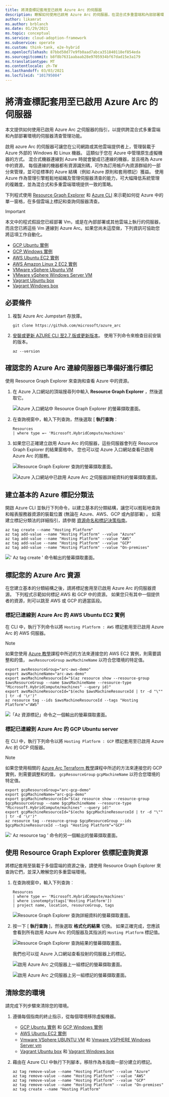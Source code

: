 ```yaml
---
title: 將清查標記套用至已啟用 Azure Arc 的伺服器
description: 瞭解如何使用已啟用 Azure Arc 的伺服器，在混合式多重雲端和內部部署環境中提供伺服器清查管理功能
author: likamrat
ms.author: brblanch
ms.date: 01/29/2021
ms.topic: conceptual
ms.service: cloud-adoption-framework
ms.subservice: operate
ms.custom: think-tank, e2e-hybrid
ms.openlocfilehash: 87bbd50d77e9fb0aad7abca351840118ef854eda
ms.sourcegitcommit: b8f8b7631aabaab28e9705934bf67dad15e3a179
ms.translationtype: MT
ms.contentlocale: zh-TW
ms.lasthandoff: 03/03/2021
ms.locfileid: "101795084"
---
```

# <a name="apply-inventory-tagging-to-azure-arc-enabled-servers"></a>將清查標記套用至已啟用 Azure Arc 的伺服器

本文提供如何使用已啟用 Azure Arc 之伺服器的指引，以提供跨混合式多重雲端和內部部署環境的伺服器清查管理功能。

啟用 azure Arc 的伺服器可讓您在公司網路或其他雲端提供者上，管理裝載于 Azure 外部的 Windows 和 Linux 機器。 這類似于您在 Azure 中管理原生虛擬機器的方式。 混合式機器連線到 Azure 時就會變成已連線的機器，並且視為 Azure 中的資源。 每個連線的機器都有資源識別碼，可作為訂用帳戶內資源群組的一部分來管理，並可從標準的 Azure 結構（例如 Azure 原則和套用標記）獲益。 使用 Azure 作為管理引擎輕鬆地組織及管理伺服器清查的能力，可大幅降低系統管理的複雜度，並為混合式和多重雲端環境提供一致的策略。

下列程式使用 [Resource Graph Explorer](/azure/governance/resource-graph/first-query-portal) 和 [Azure CLI](/cli/azure/install-azure-cli) 來示範如何從 Azure 中的單一窗格，在多個雲端上標記和查詢伺服器清查。

> [!IMPORTANT]
> 本文中的程式假設您已經部署 Vm，或是在內部部署或其他雲端上執行的伺服器，而且您已將這些 Vm 連線到 Azure Arc。如果您尚未這麼做，下列資訊可協助您將這項工作自動化。

- [GCP Ubuntu 實例](./gcp-terraform-ubuntu.md)
- [GCP Windows 實例](./gcp-terraform-windows.md)
- [AWS Ubuntu EC2 實例](./aws-terraform-ubuntu.md)
- [AWS Amazon Linux 2 EC2 實例](./aws-terraform-al2.md)
- [VMware vSphere Ubuntu VM](./vmware-terraform-ubuntu.md)
- [VMware vSphere Windows Server VM](./vmware-terraform-windows.md)
- [Vagrant Ubuntu box](./local-vagrant-ubuntu.md)
- [Vagrant Windows box](./local-vagrant-windows.md)

## <a name="prerequisites"></a>必要條件

1. 複製 Azure Arc Jumpstart 存放庫。

   ```console
   git clone https://github.com/microsoft/azure_arc
   ```

2. [安裝或更新 AZURE CLI 至2.7 版或更新版本](/cli/azure/install-azure-cli)。 使用下列命令來檢查目前安裝的版本。

   ```console
   az --version
   ```

## <a name="verify-that-your-azure-arc-connected-servers-are-ready-for-tagging"></a>確認您的 Azure Arc 連線伺服器已準備好進行標記

使用 Resource Graph Explorer 來查詢和查看 Azure 中的資源。

1. 在 Azure 入口網站的頂端搜尋列中輸入 **Resource Graph Explorer** ，然後選取它。

    ![Azure 入口網站中 Resource Graph Explorer 的螢幕擷取畫面。](./media/inventory-tagging/resource-graph-explorer.png)

1. 在查詢視窗中，輸入下列查詢，然後選取 [ **執行查詢**：

    ```kusto
    Resources
    | where type =~ 'Microsoft.HybridCompute/machines'
    ```

1. 如果您已正確建立啟用 Azure Arc 的伺服器，這些伺服器會列在 Resource Graph Explorer 的結果窗格中。 您也可以從 Azure 入口網站查看已啟用 Azure Arc 的服務。

    ![Resource Graph Explorer 查詢的螢幕擷取畫面。](./media/inventory-tagging/run-query.png)

    ![Azure 入口網站中已啟用 Azure Arc 之伺服器詳細資料的螢幕擷取畫面。](./media/inventory-tagging/arc-server.png)

## <a name="create-a-basic-azure-tag-taxonomy"></a>建立基本的 Azure 標記分類法

開啟 Azure CLI 並執行下列命令，以建立基本的分類結構，讓您可以輕鬆地查詢和報表服務器資源的裝載位置 (無論在 Azure、AWS、GCP 或內部部署) 。 如需建立標記分類法的詳細指引，請參閱 [資源命名和標記決策指南](../../../../decision-guides/resource-tagging/index.md)。

```console
az tag create --name "Hosting Platform"
az tag add-value --name "Hosting Platform" --value "Azure"
az tag add-value --name "Hosting Platform" --value "AWS"
az tag add-value --name "Hosting Platform" --value "GCP"
az tag add-value --name "Hosting Platform" --value "On-premises"
```

![' Az tag create ' 命令輸出的螢幕擷取畫面。](./media/inventory-tagging/az-tag-create.png)

## <a name="tag-your-azure-arc-resources"></a>標記您的 Azure Arc 資源

在您建立基本的分類結構之後，請將標記套用至已啟用 Azure Arc 的伺服器資源。 下列程式示範如何標記 AWS 和 GCP 中的資源。 如果您只有其中一個提供者的資源，則可以跳至 AWS 或 GCP 的適當區段。

### <a name="tag-the-azure-arc-connected-aws-ubuntu-ec2-instance"></a>標記已連線到 Azure Arc 的 AWS Ubuntu EC2 實例

在 CLI 中，執行下列命令以將 `Hosting Platform : AWS`  標記套用至已啟用 Azure Arc 的 AWS 伺服器。

> [!NOTE]
> 如果您使用 [Azure 教學](./aws-terraform-ubuntu.md)課程中所述的方法來連接您的 AWS EC2 實例，則需要調整和的值， `awsResourceGroup` `awsMachineName` 以符合您環境的特定值。

```console
export awsResourceGroup="arc-aws-demo"
export awsMachineName="arc-aws-demo"
export awsMachineResourceId="$(az resource show --resource-group $awsResourceGroup --name $awsMachineName --resource-type "Microsoft.HybridCompute/machines" --query id)"
export awsMachineResourceId="$(echo $awsMachineResourceId | tr -d "\"" | tr -d '\r')"
az resource tag --ids $awsMachineResourceId --tags "Hosting Platform"="AWS"
```

![「Az 資源標記」命令之一個輸出的螢幕擷取畫面。](./media/inventory-tagging/az-resource-tag-1.png)

### <a name="tag-azure-arc-connected-gcp-ubuntu-server"></a>標記已連線到 Azure Arc 的 GCP Ubuntu server

在 CLI 中，執行下列命令以將 `Hosting Platform : GCP`  標記套用至已啟用 Azure Arc 的 GCP 伺服器。

> [!NOTE]
> 如果您使用相關的 [Azure Arc Terraform 教學](./gcp-terraform-ubuntu.md)課程中所述的方法來連接您的 GCP 實例，則需要調整和的值， `gcpResourceGroup` `gcpMachineName` 以符合您環境的特定值。

```console
export gcpResourceGroup="arc-gcp-demo"
export gcpMachineName="arc-gcp-demo"
export gcpMachineResourceId="$(az resource show --resource-group $gcpResourceGroup --name $gcpMachineName --resource-type "Microsoft.HybridCompute/machines" --query id)"
export gcpMachineResourceId="$(echo $gcpMachineResourceId | tr -d "\"" | tr -d '\r')"
az resource tag --resource-group $gcpResourceGroup --ids $gcpMachineResourceId --tags "Hosting Platform"="GCP"
```

![' Az resource tag ' 命令的另一個輸出的螢幕擷取畫面。](./media/inventory-tagging/az-resource-tag-2.png)

## <a name="query-resources-by-tag-using-resource-graph-explorer"></a>使用 Resource Graph Explorer 依標記查詢資源

將標記套用至裝載于多個雲端的資源之後，請使用 Resource Graph Explorer 來查詢它們，並深入瞭解您的多重雲端環境。

1. 在查詢視窗中，輸入下列查詢︰

   ```kusto
   Resources
   | where type =~ 'Microsoft.HybridCompute/machines'
   | where isnotempty(tags['Hosting Platform'])
   | project name, location, resourceGroup, tags
   ```

   ![Resource Graph Explorer 查詢詳細資料的螢幕擷取畫面。](./media/inventory-tagging/run-query-details.png)

2. 按一下 [ **執行查詢** ]，然後選取 **格式化的結果** 切換。 如果正確完成，您應該會看到所有啟用 Azure Arc 的伺服器及其指派的 `Hosting Platform` 標記值。

   ![Resource Graph Explorer 查詢結果的螢幕擷取畫面。](./media/inventory-tagging/run-query-results.png)

   我們也可以從 Azure 入口網站查看投射的伺服器上的標記。

   ![啟用 Azure Arc 之伺服器上一組標記的螢幕擷取畫面。](./media/inventory-tagging/tags-1.png)

   ![啟用 Azure Arc 之伺服器上另一組標記的螢幕擷取畫面。](./media/inventory-tagging/tags-2.png)

## <a name="clean-up-your-environment"></a>清除您的環境

請完成下列步驟來清除您的環境。

1. 遵循每個指南的終止指示，從每個環境移除虛擬機器。

   - [GCP Ubuntu 實例](./gcp-terraform-ubuntu.md) 和 [GCP Windows 實例](./gcp-terraform-windows.md)
   - [AWS Ubuntu EC2 實例](./aws-terraform-ubuntu.md)
   - [Vmware VSphere UBUNTU VM](./vmware-terraform-ubuntu.md) 和 [Vmware VSPHERE Windows Server vm](./vmware-terraform-windows.md)
   - [Vagrant Ubuntu box](./local-vagrant-ubuntu.md) 和 [Vagrant Windows box](./local-vagrant-windows.md)

1. 藉由在 Azure CLI 中執行下列腳本，移除作為本指南一部分建立的標記。

   ```console
   az tag remove-value --name "Hosting Platform" --value "Azure"
   az tag remove-value --name "Hosting Platform" --value "AWS"
   az tag remove-value --name "Hosting Platform" --value "GCP"
   az tag remove-value --name "Hosting Platform" --value "On-premises"
   az tag create --name "Hosting Platform"
   ```
